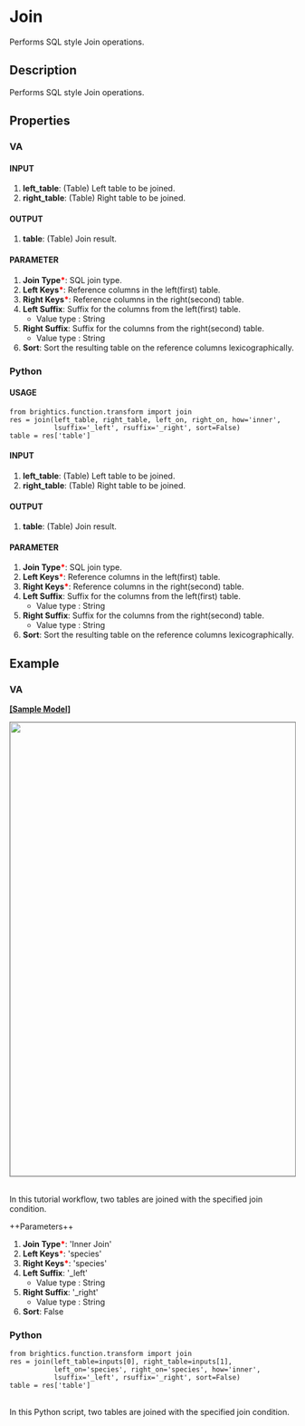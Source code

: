 # Join
Performs SQL style Join operations.

## Description
Performs SQL style Join operations.



## Properties
### VA
#### INPUT
1. **left_table**:  (Table) Left table to be joined.
2. **right_table**: (Table) Right table to be joined.
#### OUTPUT
1. **table**: (Table) Join result.
#### PARAMETER
1. **Join Type**<b style="color:red">*</b>: SQL join type.
2. **Left Keys**<b style="color:red">*</b>: Reference columns in the left(first) table.
3. **Right Keys**<b style="color:red">*</b>: Reference columns in the right(second) table.
4. **Left Suffix**: Suffix for the columns from the left(first) table.
   - Value type : String
5. **Right Suffix**: Suffix for the columns from the right(second) table.
   - Value type : String
6. **Sort**: Sort the resulting table on the reference columns lexicographically.


### Python
#### USAGE
```
from brightics.function.transform import join
res = join(left_table, right_table, left_on, right_on, how='inner',
           lsuffix='_left', rsuffix='_right', sort=False)
table = res['table'] 
```
#### INPUT
1. **left_table**:  (Table) Left table to be joined.
2. **right_table**: (Table) Right table to be joined.
#### OUTPUT
1. **table**: (Table) Join result.
#### PARAMETER
1. **Join Type**<b style="color:red">*</b>: SQL join type.
2. **Left Keys**<b style="color:red">*</b>: Reference columns in the left(first) table.
3. **Right Keys**<b style="color:red">*</b>: Reference columns in the right(second) table.
4. **Left Suffix**: Suffix for the columns from the left(first) table.
   - Value type : String
5. **Right Suffix**: Suffix for the columns from the right(second) table.
   - Value type : String
6. **Sort**: Sort the resulting table on the reference columns lexicographically.

## Example
### VA

**<a href="/static/help/python/sample_model/Join.json" download>[Sample Model]</a>**

<img src="/static/help/python/sample_model_img/join.PNG"  width="800px" style="border: 1px solid gray" >



<br>In this tutorial workflow, two tables are joined with the specified join condition.

++Parameters++
1. **Join Type**<b style="color:red">*</b>: 'Inner Join'
2. **Left Keys**<b style="color:red">*</b>: 'species'
3. **Right Keys**<b style="color:red">*</b>: 'species'
4. **Left Suffix**: '_left'
   - Value type : String
5. **Right Suffix**: '_right'
   - Value type : String
6. **Sort**: False 


### Python

```
from brightics.function.transform import join
res = join(left_table=inputs[0], right_table=inputs[1],
           left_on='species', right_on='species', how='inner',
           lsuffix='_left', rsuffix='_right', sort=False)
table = res['table'] 
```

<br>In this Python script, two tables are joined with the specified join condition.

